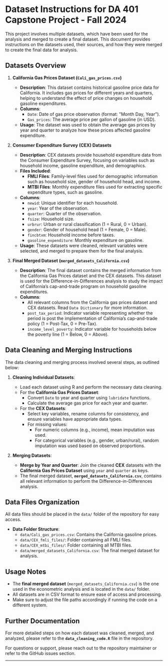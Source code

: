 # Dataset Instructions for DA 401 Capstone Project - Fall 2024

This project involves multiple datasets, which have been used for the analysis and merged to create a final dataset. This document provides instructions on the datasets used, their sources, and how they were merged to create the final data for analysis.

## Datasets Overview

1. **California Gas Prices Dataset (`Cali_gas_prices.csv`)**
   - **Description**: This dataset contains historical gasoline price data for California. It includes gas prices for different years and quarters, helping to understand the effect of price changes on household gasoline expenditures.
   - **Columns**:
     - `Date`: Date of gas price observation (format: "Month Day, Year").
     - `Gas_prices`: The average price per gallon of gasoline (in USD).
   - **Usage**: The dataset was used to obtain the average gas prices by year and quarter to analyze how these prices affected gasoline expenditure.

2. **Consumer Expenditure Survey (CEX) Datasets**
   - **Description**: CEX datasets provide household expenditure data from the Consumer Expenditure Survey, focusing on variables such as household income, gasoline expenditure, and demographics.
   - **Files Included**:
     - **FMLI Files**: Family-level files used for demographic information such as household size, gender of household head, and income.
     - **MTBI Files**: Monthly expenditure files used for extracting specific expenditure types, such as gasoline.
   - **Columns**:
     - `newid`: Unique identifier for each household.
     - `year`: Year of the observation.
     - `quarter`: Quarter of the observation.
     - `fsize`: Household size.
     - `urbrur`: Urban or rural classification (1 = Rural, 0 = Urban).
     - `gender`: Gender of household head (1 = Female, 0 = Male).
     - `fincbtxm`: Household income before taxes.
     - `gasoline_expenditure`: Monthly expenditure on gasoline.
   - **Usage**: These datasets were cleaned, relevant variables were selected, and merged to prepare them for the final analysis.

3. **Final Merged Dataset (`merged_datasets_California.csv`)**
   - **Description**: The final dataset contains the merged information from the California Gas Prices dataset and the CEX datasets. This dataset is used for the Difference-in-Differences analysis to study the impact of California’s cap-and-trade program on household gasoline expenditures.
   - **Columns**:
     - All relevant columns from the California gas prices dataset and CEX datasets. Read `Data Dictionary` for more information.
     - `post_tax_period`: Indicator variable representing whether the period is post the implementation of California’s cap-and-trade policy (1 = Post-Tax, 0 = Pre-Tax).
     - `income_level_poverty`: Indicator variable for households below the poverty line (1 = Below, 0 = Above).

## Data Cleaning and Merging Instructions

The data cleaning and merging process involved several steps, as outlined below:

1. **Cleaning Individual Datasets**:
   - Load each dataset using R and perform the necessary data cleaning.
   - For the **California Gas Prices Dataset**:
     - Convert `Date` to year and quarter using `lubridate` functions.
     - Calculate the average gas price for each year and quarter.
   - For the **CEX Datasets**:
     - Select key variables, rename columns for consistency, and ensure variables have appropriate data types.
     - For missing values:
       - For numeric columns (e.g., income), mean imputation was used.
       - For categorical variables (e.g., gender, urban/rural), random imputation was used based on observed proportions.

2. **Merging Datasets**:
   - **Merge by Year and Quarter**: Join the cleaned **CEX** datasets with the **California Gas Prices Dataset** using `year` and `quarter` as keys.
   - The final merged dataset, **`merged_datasets_California.csv`**, contains all relevant information to perform the Difference-in-Differences analysis.

## Data Files Organization

All data files should be placed in the `data/` folder of the repository for easy access.

- **Data Folder Structure**:
  - `data/Cali_gas_prices.csv`: Contains the California gasoline prices.
  - `data/CEX_fmli_files/`: Folder containing all FMLI files.
  - `data/CEX_mtbi_files/`: Folder containing all MTBI files.
  - `data/merged_datasets_California.csv`: The final merged dataset for analysis.

## Usage Notes

- The **final merged dataset** (`merged_datasets_California.csv`) is the one used in the econometric analysis and is located in the `data/` folder.
- All datasets are in CSV format to ensure ease of access and processing.
- Make sure to adjust the file paths accordingly if running the code on a different system.

## Further Documentation

For more detailed steps on how each dataset was cleaned, merged, and analyzed, please refer to the **`data_cleaning_code.R`** file in the repository.

For questions or support, please reach out to the repository maintainer or refer to the GitHub issues section.

---

